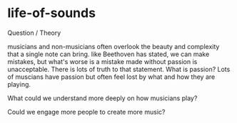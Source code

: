 # life-of-sounds

Question / Theory 

musicians and non-musicians often overlook the beauty and complexity that a single note can bring.  like Beethoven has stated, we can make mistakes, but what's worse is a mistake made without passion is unacceptable. 
There is lots of truth to that statement. What is passion? Lots of muscians have passion but often feel lost by what and how they are playing. 

What could we understand more deeply on how musicians play? 

Could we engage more people to create more music? 
